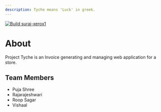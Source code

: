 ```yaml
---
description: Tyche means 'Luck' in greek.
---
```


[![Build suraj-xerox1](https://github.com/pujzza/Project-Tyche/actions/workflows/AutoBuild-Tyche.yml/badge.svg?branch=dev_main)](https://github.com/pujzza/Project-Tyche/actions/workflows/AutoBuild-Tyche.yml)

# About

Project Tyche is an Invoice generating and managing web application for a store.

## Team Members

* Puja Shree
* Rajarajeshwari
* Roop Sagar
* Vishaal

